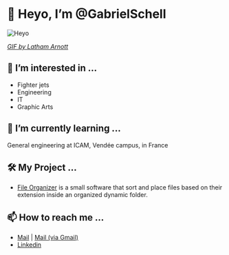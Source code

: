 # 👋 Heyo, I’m @GabrielSchell
![Heyo](https://cdn.dribbble.com/users/400493/screenshots/2703191/media/6ec2729788b85235e00bed8c809e0cc0.gif)

*[GIF by Latham Arnott](https://dribbble.com/shots/2703191-Hellooooooo)*

## 👀 I’m interested in ...
- Fighter jets
- Engineering
- IT 
- Graphic Arts

## 🌱 I’m currently learning ...
General engineering at ICAM, Vendée campus, in France

## 🛠️ My Project ...
- [File Organizer](https://github.com/GabrielSchell/File-Organizer) is a small software that sort and place files based on their extension inside an organized dynamic folder.

## 📫 How to reach me ...
- [Mail](mailto:gabrielschell@vivaldi.net) | [Mail (via Gmail)](https://mail.google.com/mail/?view=cm&to=gabrielschell@vivaldi.net&su=&body=&bcc=)
- [Linkedin](https://www.linkedin.com/in/gabriel-schell/)
<br>
<!---
GabrielSchell/GabrielSchell is a ✨ special ✨ repository because its `README.md` (this file) appears on your GitHub profile.
You can click the Preview link to take a look at your changes.
--->

